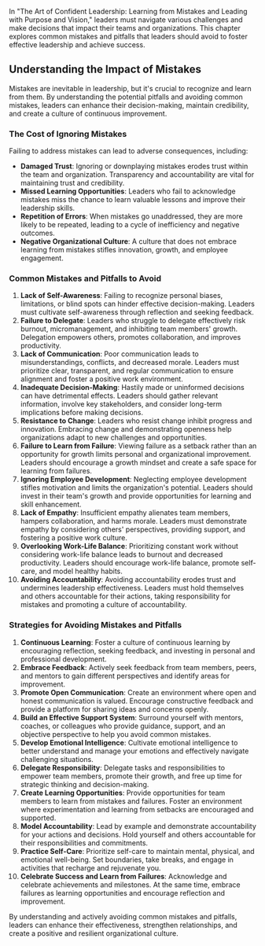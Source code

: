 
In "The Art of Confident Leadership: Learning from Mistakes and Leading with Purpose and Vision," leaders must navigate various challenges and make decisions that impact their teams and organizations. This chapter explores common mistakes and pitfalls that leaders should avoid to foster effective leadership and achieve success.

**Understanding the Impact of Mistakes**
----------------------------------------

Mistakes are inevitable in leadership, but it's crucial to recognize and learn from them. By understanding the potential pitfalls and avoiding common mistakes, leaders can enhance their decision-making, maintain credibility, and create a culture of continuous improvement.

### **The Cost of Ignoring Mistakes**

Failing to address mistakes can lead to adverse consequences, including:

* **Damaged Trust**: Ignoring or downplaying mistakes erodes trust within the team and organization. Transparency and accountability are vital for maintaining trust and credibility.
* **Missed Learning Opportunities**: Leaders who fail to acknowledge mistakes miss the chance to learn valuable lessons and improve their leadership skills.
* **Repetition of Errors**: When mistakes go unaddressed, they are more likely to be repeated, leading to a cycle of inefficiency and negative outcomes.
* **Negative Organizational Culture**: A culture that does not embrace learning from mistakes stifles innovation, growth, and employee engagement.

### **Common Mistakes and Pitfalls to Avoid**

1. **Lack of Self-Awareness**: Failing to recognize personal biases, limitations, or blind spots can hinder effective decision-making. Leaders must cultivate self-awareness through reflection and seeking feedback.
2. **Failure to Delegate**: Leaders who struggle to delegate effectively risk burnout, micromanagement, and inhibiting team members' growth. Delegation empowers others, promotes collaboration, and improves productivity.
3. **Lack of Communication**: Poor communication leads to misunderstandings, conflicts, and decreased morale. Leaders must prioritize clear, transparent, and regular communication to ensure alignment and foster a positive work environment.
4. **Inadequate Decision-Making**: Hastily made or uninformed decisions can have detrimental effects. Leaders should gather relevant information, involve key stakeholders, and consider long-term implications before making decisions.
5. **Resistance to Change**: Leaders who resist change inhibit progress and innovation. Embracing change and demonstrating openness help organizations adapt to new challenges and opportunities.
6. **Failure to Learn from Failure**: Viewing failure as a setback rather than an opportunity for growth limits personal and organizational improvement. Leaders should encourage a growth mindset and create a safe space for learning from failures.
7. **Ignoring Employee Development**: Neglecting employee development stifles motivation and limits the organization's potential. Leaders should invest in their team's growth and provide opportunities for learning and skill enhancement.
8. **Lack of Empathy**: Insufficient empathy alienates team members, hampers collaboration, and harms morale. Leaders must demonstrate empathy by considering others' perspectives, providing support, and fostering a positive work culture.
9. **Overlooking Work-Life Balance**: Prioritizing constant work without considering work-life balance leads to burnout and decreased productivity. Leaders should encourage work-life balance, promote self-care, and model healthy habits.
10. **Avoiding Accountability**: Avoiding accountability erodes trust and undermines leadership effectiveness. Leaders must hold themselves and others accountable for their actions, taking responsibility for mistakes and promoting a culture of accountability.

### **Strategies for Avoiding Mistakes and Pitfalls**

1. **Continuous Learning**: Foster a culture of continuous learning by encouraging reflection, seeking feedback, and investing in personal and professional development.
2. **Embrace Feedback**: Actively seek feedback from team members, peers, and mentors to gain different perspectives and identify areas for improvement.
3. **Promote Open Communication**: Create an environment where open and honest communication is valued. Encourage constructive feedback and provide a platform for sharing ideas and concerns openly.
4. **Build an Effective Support System**: Surround yourself with mentors, coaches, or colleagues who provide guidance, support, and an objective perspective to help you avoid common mistakes.
5. **Develop Emotional Intelligence**: Cultivate emotional intelligence to better understand and manage your emotions and effectively navigate challenging situations.
6. **Delegate Responsibility**: Delegate tasks and responsibilities to empower team members, promote their growth, and free up time for strategic thinking and decision-making.
7. **Create Learning Opportunities**: Provide opportunities for team members to learn from mistakes and failures. Foster an environment where experimentation and learning from setbacks are encouraged and supported.
8. **Model Accountability**: Lead by example and demonstrate accountability for your actions and decisions. Hold yourself and others accountable for their responsibilities and commitments.
9. **Practice Self-Care**: Prioritize self-care to maintain mental, physical, and emotional well-being. Set boundaries, take breaks, and engage in activities that recharge and rejuvenate you.
10. **Celebrate Success and Learn from Failures**: Acknowledge and celebrate achievements and milestones. At the same time, embrace failures as learning opportunities and encourage reflection and improvement.

By understanding and actively avoiding common mistakes and pitfalls, leaders can enhance their effectiveness, strengthen relationships, and create a positive and resilient organizational culture.
